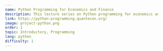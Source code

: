 ```yaml
---
name: Python Programming for Economics and Finance
description: This lecture series on Python programming for economics and finance is the first text in the series, which focuses on programming in Python.
link: https://python-programming.quantecon.org/
image: project-python.png
order: 1
topic: Introductory, Programming
lang: python
difficulty: 1
---
```

